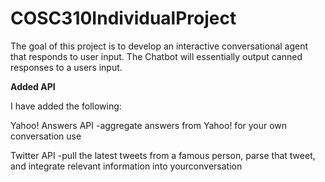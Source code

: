 # COSC310IndividualProject
The goal of this project is to develop an interactive conversational agent that responds to user input. The Chatbot will essentially output canned responses to a users input.

**Added API**

I have added the following:

Yahoo! Answers API -aggregate answers from Yahoo! for your own conversation use

Twitter  API -pull  the  latest  tweets  from  a  famous  person,  parse  that  tweet,  and integrate relevant information into yourconversation
